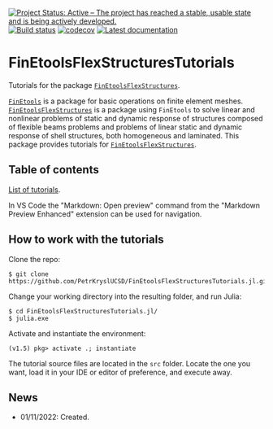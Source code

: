 [![Project Status: Active – The project has reached a stable, usable state and is being actively developed.](http://www.repostatus.org/badges/latest/active.svg)](http://www.repostatus.org/#active)
[![Build status](https://github.com/PetrKryslUCSD/FinEtoolsFlexStructuresTutorials.jl/workflows/CI/badge.svg)](https://github.com/PetrKryslUCSD/FinEtoolsFlexStructuresTutorials.jl/actions)
[![codecov](https://codecov.io/gh/PetrKryslUCSD/FinEtoolsFlexStructuresTutorials.jl/branch/main/graph/badge.svg?token=5MHDMHEFCY)](https://codecov.io/gh/PetrKryslUCSD/FinEtoolsFlexStructuresTutorials.jl)
[![Latest documentation](https://img.shields.io/badge/docs-latest-blue.svg)](https://petrkryslucsd.github.io/FinEtoolsFlexStructuresTutorials.jl/dev)


# FinEtoolsFlexStructuresTutorials

Tutorials for the package [`FinEtoolsFlexStructures`](https://github.com/PetrKryslUCSD/FinEtoolsFlexStructures.jl.git).


[`FinEtools`](https://github.com/PetrKryslUCSD/FinEtools.jl.git) is a package
for basic operations on finite element meshes. [`FinEtoolsFlexStructures`](https://github.com/PetrKryslUCSD/FinEtoolsFlexStructures.jl.git) is a
package using `FinEtools` to solve linear and nonlinear problems of static and
dynamic response of structures composed of flexible beams problems and problems
of linear
static and dynamic response of shell structures, both homogeneous and laminated. This
package provides tutorials for
[`FinEtoolsFlexStructures`](https://github.com/PetrKryslUCSD/FinEtoolsFlexStructures.jl.git).


## Table of contents

[List of tutorials](docs/src/tutorials/tutorials.md). 

In VS Code the "Markdown: Open preview" command from the "Markdown Preview Enhanced" 
extension  can be used for navigation. 

## How to work with the tutorials

Clone the repo:
```
$ git clone https://github.com/PetrKryslUCSD/FinEtoolsFlexStructuresTutorials.jl.git
```
Change your working directory into the resulting folder, and run Julia:
```
$ cd FinEtoolsFlexStructuresTutorials.jl/
$ julia.exe
```
Activate and instantiate the environment:
```
(v1.5) pkg> activate .; instantiate
```
The tutorial source files are located in the `src` folder.
Locate the one you want, load it in your IDE or editor of preference, and execute away.


## News

- 01/11/2022: Created.

